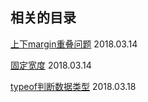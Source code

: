 ## 相关的目录

[上下margin重叠问题](./double_margin.md) 2018.03.14

[固定宽度](./fixed_width.md) 2018.03.14

[typeof判断数据类型](./typeof.md) 2018.03.18
